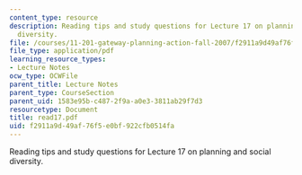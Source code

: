 ```yaml
---
content_type: resource
description: Reading tips and study questions for Lecture 17 on planning and social
  diversity.
file: /courses/11-201-gateway-planning-action-fall-2007/f2911a9d49af76f5e0bf922cfb0514fa_read17.pdf
file_type: application/pdf
learning_resource_types:
- Lecture Notes
ocw_type: OCWFile
parent_title: Lecture Notes
parent_type: CourseSection
parent_uid: 1583e95b-c487-2f9a-a0e3-3811ab29f7d3
resourcetype: Document
title: read17.pdf
uid: f2911a9d-49af-76f5-e0bf-922cfb0514fa
---
```

Reading tips and study questions for Lecture 17 on planning and social diversity.

